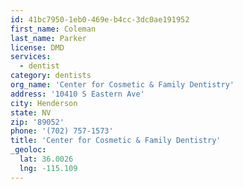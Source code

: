 ```yaml
---
id: 41bc7950-1eb0-469e-b4cc-3dc0ae191952
first_name: Coleman
last_name: Parker
license: DMD
services:
  - dentist
category: dentists
org_name: 'Center for Cosmetic & Family Dentistry'
address: '10410 S Eastern Ave'
city: Henderson
state: NV
zip: '89052'
phone: '(702) 757-1573'
title: 'Center for Cosmetic & Family Dentistry'
_geoloc:
  lat: 36.0026
  lng: -115.109
---
```

